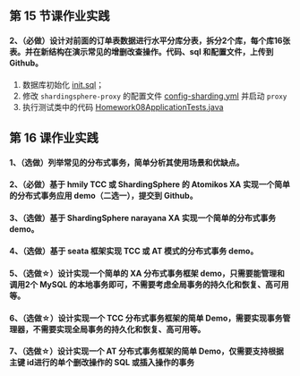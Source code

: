 ## 第 15  节课作业实践

#### 2、（必做）设计对前面的订单表数据进行水平分库分表，拆分2个库，每个库16张表。并在新结构在演示常见的增删改查操作。代码、sql 和配置文件，上传到 Github。

1. 数据库初始化 [init.sql](./init.sql)；
2. 修改 `shardingsphere-proxy` 的配置文件 [config-sharding.yml](./config-sharding.yml) 并启动 `proxy`
3. 执行测试类中的代码 [Homework08ApplicationTests.java](./homework08/src/test/java/com/zengxin/homework08/Homework08ApplicationTests.java)

## 第 16  课作业实践

#### 1、（选做）列举常见的分布式事务，简单分析其使用场景和优缺点。



#### 2、（必做）基于 hmily TCC 或 ShardingSphere 的 Atomikos XA 实现一个简单的分布式事务应用 demo（二选一），提交到 Github。

#### 3、（选做）基于 ShardingSphere narayana XA 实现一个简单的分布式事务 demo。



#### 4、（选做）基于 seata 框架实现 TCC 或 AT 模式的分布式事务 demo。



#### 5、（选做☆）设计实现一个简单的 XA 分布式事务框架 demo，只需要能管理和调用2个 MySQL 的本地事务即可，不需要考虑全局事务的持久化和恢复、高可用等。



#### 6、（选做☆）设计实现一个 TCC 分布式事务框架的简单 Demo，需要实现事务管理器，不需要实现全局事务的持久化和恢复、高可用等。



#### 7、（选做☆）设计实现一个 AT 分布式事务框架的简单 Demo，仅需要支持根据主键 id进行的单个删改操作的 SQL 或插入操作的事务





